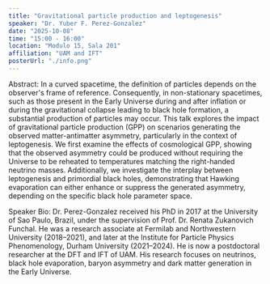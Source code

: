 ```yaml
---
title: "Gravitational particle production and leptogenesis"
speaker: "Dr. Yuber F. Perez-Gonzalez"
date: "2025-10-08"
time: "15:00 - 16:00"
location: "Modulo 15, Sala 201"
affiliation: "UAM and IFT"
posterUrl: "./info.png"
---
```


Abstract: In a curved spacetime, the definition of particles depends on the observer's frame of reference. Consequently, in non-stationary spacetimes, such as those present in the Early Universe during and after inflation or during the gravitational collapse leading to black hole formation, a substantial production of particles may occur. This talk explores the impact of gravitational particle production (GPP) on scenarios generating the observed matter-antimatter asymmetry, particularly in the context of leptogenesis. We first examine the effects of cosmological GPP, showing that the observed asymmetry could be produced without requiring the Universe to be reheated to temperatures matching the right-handed neutrino masses. Additionally, we investigate the interplay between leptogenesis and primordial black holes, demonstrating that Hawking evaporation can either enhance or suppress the generated asymmetry, depending on the specific black hole parameter space.

Speaker Bio: Dr. Perez-Gonzalez received his PhD in 2017 at the University of Sao Paulo, Brazil, under the supervision of Prof. Dr. Renata Zukanovich Funchal. He was a research associate at Fermilab and Northwestern University (2018–2021), and later at the Institute for Particle Physics Phenomenology, Durham University (2021–2024). He is now a postdoctoral researcher at the DFT and IFT of UAM. His research focuses on neutrinos, black hole evaporation, baryon asymmetry and dark matter generation in the Early Universe.
